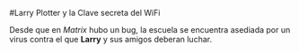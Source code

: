 #Larry Plotter y la Clave secreta del WiFi

Desde que en *Matrix* hubo un bug, la escuela se encuentra asediada por un virus
contra el que **Larry** y sus amigos deberan luchar.
